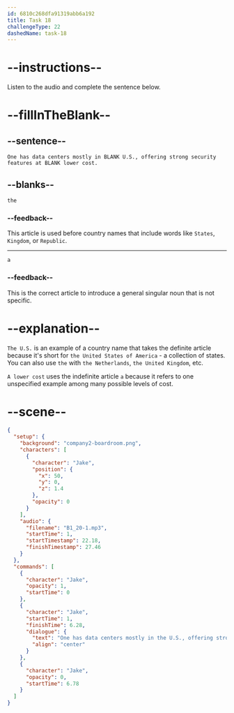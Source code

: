 ```yaml
---
id: 6810c268dfa91319abb6a192
title: Task 18
challengeType: 22
dashedName: task-18
---
```


<!-- (Audio) Jake: One has data centers mostly in the U.S., offering strong security features at a lower cost. -->

# --instructions--

Listen to the audio and complete the sentence below.

# --fillInTheBlank--

## --sentence--

`One has data centers mostly in BLANK U.S., offering strong security features at BLANK lower cost.`

## --blanks--

`the`

### --feedback--

This article is used before country names that include words like `States`, `Kingdom`, or `Republic`.

---

`a`

### --feedback--

This is the correct article to introduce a general singular noun that is not specific.

# --explanation--

`The U.S.` is an example of a country name that takes the definite article because it's short for `the United States of America` - a collection of states. You can also use `the` with `the Netherlands`, `the United Kingdom`, etc.

`A lower cost` uses the indefinite article `a` because it refers to one unspecified example among many possible levels of cost.

# --scene--

```json
{
  "setup": {
    "background": "company2-boardroom.png",
    "characters": [
      {
        "character": "Jake",
        "position": {
          "x": 50,
          "y": 0,
          "z": 1.4
        },
        "opacity": 0
      }
    ],
    "audio": {
      "filename": "B1_20-1.mp3",
      "startTime": 1,
      "startTimestamp": 22.18,
      "finishTimestamp": 27.46
    }
  },
  "commands": [
    {
      "character": "Jake",
      "opacity": 1,
      "startTime": 0
    },
    {
      "character": "Jake",
      "startTime": 1,
      "finishTime": 6.28,
      "dialogue": {
        "text": "One has data centers mostly in the U.S., offering strong security features at a lower cost.",
        "align": "center"
      }
    },
    {
      "character": "Jake",
      "opacity": 0,
      "startTime": 6.78
    }
  ]
}
```
